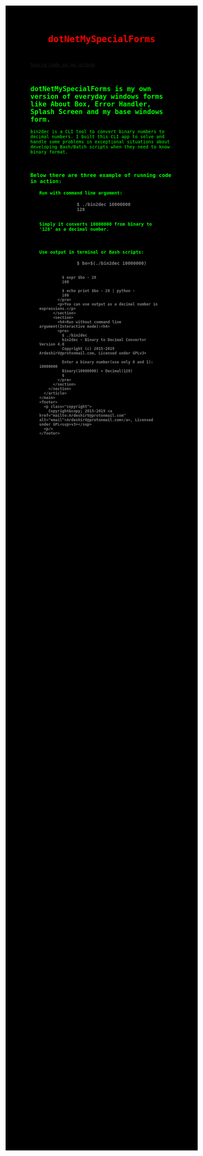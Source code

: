 <!DOCTYPE html>
<html>
  <head>
    <style>
      body {
        margin: 5vh 5vw;
        color: lime;
        font-family: monospace;
        background-color: black;
      }
      .copyright {
        color: yellow;
        text-align: center;
      }
      section {
        margin-bottom: 4em;
        margin-left: 2em;
        margin-right: 2em;
      }
      img {
        width: 100%;
      }
      h1 {
        color: red;
        text-align: center;
      }
      pre {
        color: gray;
      }
    </style>
  </head>
  <body>
    <header>
      <h1>dotNetMySpecialForms</h1>
    </header>
    <main>
      <article>
        <section>
          <p><a href="https://github.com/ArdeshirV/bin2dec/" target="_blank" alt="Download bin2dec source code">Source code on my github</a></p>
        </section>
        <section>
          <h2><strong>dotNetMySpecialForms</strong> is my own version of everyday windows forms like About Box, Error Handler, Splash Screen and my base windows form.
</h2>
          <p>bin2dec is a CLI tool to convert binary numbers to decimal numbers. I built this CLI app to solve and handle some problems in exceptional situations about developing Bash/Batch scripts when they need to know binary format.</p>
        </section>
        <section>
          <h3>Below there are three example of running code in action:</h3>
          <section>
            <h4>Run with command line argument:<h4>
            <pre>
              $ ./bin2dec 10000000
              128
            </pre>
            <p>Simply it converts 10000000 from binary to '128' as a decimal number.</p>
          </section>
          <section>
            <h4>Use output in terminal or Bash scripts:<h4>
            <pre>
              $ bo=$(./bin2dec 10000000)

              $ expr $bo - 28
              100

              $ echo print $bo - 28 | python -
              100
            </pre>
            <p>You can use output as a decimal number in expressions.</p>
          </section>
          <section>
            <h4>Run without command line argument(Interactive mode):<h4>
            <pre>
              $ ./bin2dec
              bin2dec - Binary to Decimal Convertor Version 4.0
              Copyright (c) 2015-2019 ArdeshirV@protonmail.com, Licensed under GPLv3+

              Enter a binary number(use only 0 and 1): 10000000
              Binary(10000000) = Decimal(128)
              $ 
            </pre>
          </section>
        </section>
      </article>
    </main>
    <footer>
      <p class="copyright">
        Copyright&copy; 2015-2019 <a href="mailto:ArdeshirV@protonmail.com" alt="email">ArdeshirV@protonmail.com</a>, Licensed under GPL<sup>v3+</sup>
      <p/>
    </footer>
  </body>
</html>
